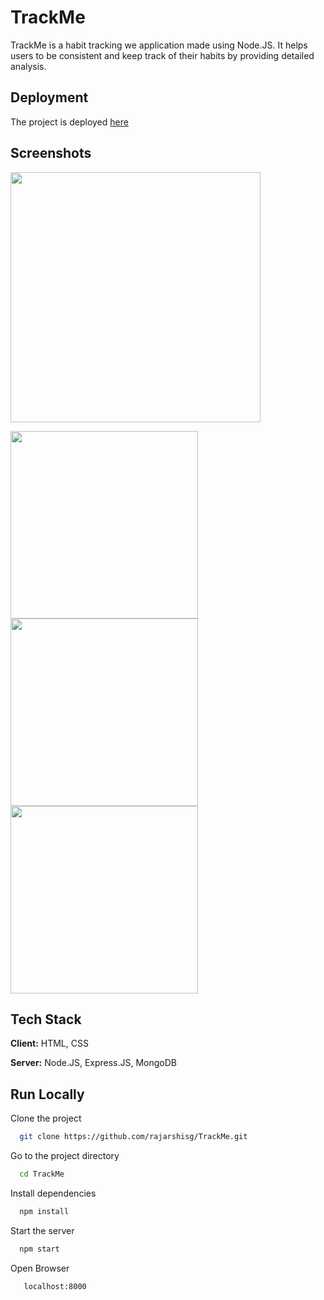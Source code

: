 
# TrackMe

TrackMe is a habit tracking we application made using Node.JS. It helps users to be consistent and keep track of their habits by providing detailed analysis.



## Deployment

The project is deployed [here](www.heroku-track-me.herokuapp.com)

## Screenshots 

<img width="400px" src="https://user-images.githubusercontent.com/55212405/130433237-32ea1e95-150c-4b7a-960e-f72c31676c7c.jpg"> 

<img width="300px" src="https://user-images.githubusercontent.com/55212405/130433574-e7941f98-6420-4015-8acc-b92049798c89.jpg">          <img width="300px" src="https://user-images.githubusercontent.com/55212405/130433590-5294a786-dda2-4f42-837b-4faccaebee90.jpg">        <img width ="300px" src="https://user-images.githubusercontent.com/55212405/130433578-0bcc433d-f85e-4502-b274-78bb4f158550.jpg">





## Tech Stack

**Client:** HTML, CSS

**Server:** Node.JS, Express.JS, MongoDB

  
## Run Locally

Clone the project

```bash
  git clone https://github.com/rajarshisg/TrackMe.git
```

Go to the project directory

```bash
  cd TrackMe
```

Install dependencies

```bash
  npm install
```

Start the server

```bash
  npm start
```
Open Browser

```bash
   localhost:8000
```

  
